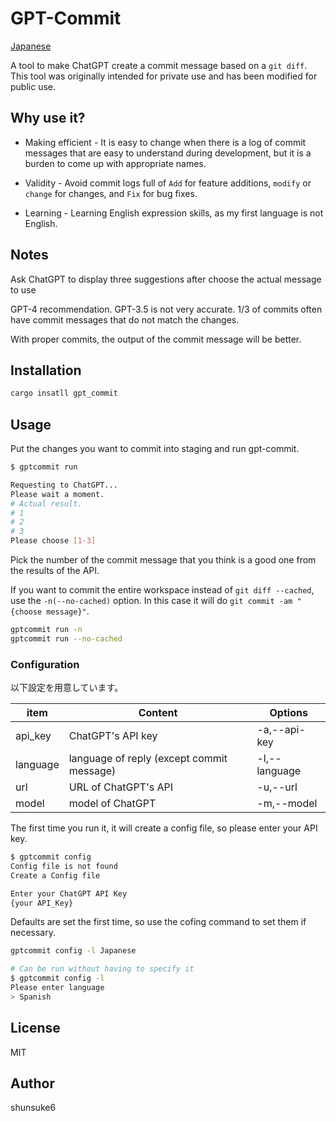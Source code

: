 # GPT-Commit

[Japanese](./README.jp.md)

A tool to make ChatGPT create a commit message based on a `git diff`.
This tool was originally intended for private use and has been modified for public use.

## Why use it?

- Making efficient - It is easy to change when there is a log of commit messages that are easy to understand during development, but it is a burden to come up with appropriate names.

- Validity - Avoid commit logs full of `Add` for feature additions, `modify` or `change` for changes, and `Fix` for bug fixes.

- Learning - Learning English expression skills, as my first language is not English.

## Notes

Ask ChatGPT to display three suggestions after choose the actual message to use

GPT-4 recommendation.
GPT-3.5 is not very accurate. 1/3 of commits often have commit messages that do not match the changes.

With proper commits, the output of the commit message will be better.

## Installation

```bash
cargo insatll gpt_commit
```

## Usage

Put the changes you want to commit into staging and run gpt-commit.

```bash
$ gptcommit run

Requesting to ChatGPT...
Please wait a moment.
# Actual result.
# 1
# 2
# 3
Please choose [1-3]
```

Pick the number of the commit message that you think is a good one from the results of the API.

If you want to commit the entire workspace instead of `git diff --cached`, use the `-n(--no-cached)` option.
In this case it will do `git commit -am "{choose message}"`.

```bash
gptcommit run -n
gptcommit run --no-cached
```

### Configuration

以下設定を用意しています。

| item     | Content                                   | Options       |
| -------- | ----------------------------------------- | ------------- |
| api_key  | ChatGPT's API key                         | -a,--api-key  |
| language | language of reply (except commit message) | -l,--language |
| url      | URL of ChatGPT's API                      | -u,--url      |
| model    | model of ChatGPT                          | -m,--model    |

The first time you run it, it will create a config file, so please enter your API key.

```bash
$ gptcommit config
Config file is not found
Create a Config file

Enter your ChatGPT API Key
{your API_Key}
```

Defaults are set the first time, so use the cofing command to set them if necessary.

```bash
gptcommit config -l Japanese
```

```bash
# Can be run without having to specify it
$ gptcommit config -l
Please enter language
> Spanish
```

## License

MIT

## Author

shunsuke6
